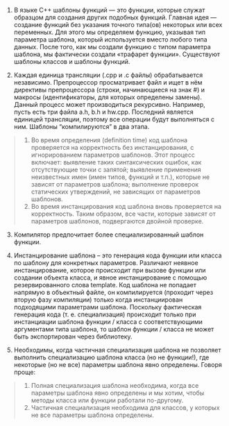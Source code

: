 1. В языке C++ шаблоны функций — это функции, которые служат образцом для создания других подобных функций. Главная идея — создание функций без указания точного типа(ов) некоторых или всех переменных.
Для этого мы определяем функцию, указывая тип параметра шаблона, который используется вместо любого типа данных.
После того, как мы создали функцию с типом параметра шаблона, мы фактически создали «трафарет функции».
Существуют шаблоны классов и шаблоны функций.

2. Каждая единица трансляции (.cpp и .c файлы) обрабатывается независимо.
Препроцессор просматривает файл и ищет в нём директивы препроцессора (строки, начинающиеся на знак #) и макросы (идентификаторы, для которых определены замены).
Данный процесс может производиться рекурсивно. Например, пусть есть три файла a.h, b.h и hw.cpp.
Последний является единицей трансляции, поэтому все операции будут выполняться с ним.
Шаблоны “компилируются” в два этапа. 
 >1. Во время определения (definition time) код шаблона проверяется на корректность без инстанцирования, с игнорированием параметров шаблонов. 
 Этот процесс включает: 
 выявление таких синтаксических ошибок, как отсутствующие точки 
 с запятой; 
 выявление применения неизвестных имен (имен типов, функций и т.п.), 
 которые не зависят от параметров шаблона; 
 выполнение проверок статических утверждений, не зависящих 
 от параметров шаблонов. 
>2. Во время инстанцирования код шаблона вновь проверяется на корректность. Таким образом, все части, которые зависят от параметров шаблонов, 
 подвергаются двойной проверке. 

3. Компилятор предпочитает более специализированный шаблон функции.

4. Инстанцирование шаблона – это генерация кода функции или класса по шаблону для конкретных параметров. Различают неявное инстанцирование, которое происходит при вызове функции или создании объекта класса, 
и явное инстанцирование с помощью резервированного слова template. 
Код шаблона не попадает напрямую в объектный файлe, он компилируется (проходит через вторую фазу компиляции) только когда инстанциирован подходящими параметрами шаблона. 
Поскольку фактическая генерация кода (т. е. специализация) происходит только при инстанциации шаблона функции / класса с соответствующими аргументами типа шаблона, 
то шаблон функции / класса не может быть экспортирован через библиотеку.


5. Необходимы, когда частичная специализация шаблона не позволяет выполнить специализацию шаблона класса (но не функции!), 
где некоторые (но не все) параметры шаблона явно определены. Говоря проще:
>1. Полная специализация шаблона необходима, когда все параметры шаблона явно определены и мы хотим, чтобы методы класса или функции работали по-другому.
>2. Частичная специализация необходима для классов, у которых не все параметры шаблона определены.
